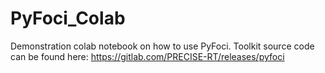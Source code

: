 # PyFoci_Colab
Demonstration colab notebook on how to use PyFoci. Toolkit source code can be found here: https://gitlab.com/PRECISE-RT/releases/pyfoci
